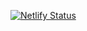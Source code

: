 [![Netlify Status](https://api.netlify.com/api/v1/badges/e7ad3442-3a25-45db-bb8d-0ee4116dc988/deploy-status)](https://app.netlify.com/sites/quirky-chandrasekhar-af708e/deploys)